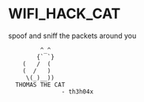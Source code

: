 # WIFI_HACK_CAT

spoof and sniff the packets around you 



             ^_^                      
            {` `}   
        (   /  (           
        (  /   )    
         \(_)__))    
      THOMAS THE CAT 
                   - th3h04x
